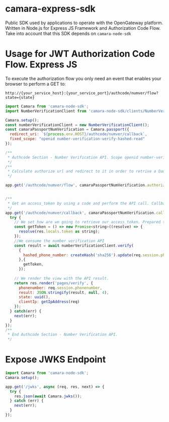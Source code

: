 # camara-express-sdk

Public SDK used by applications to operate with the OpenGateway platform.
Written in Node.js for Express JS Framework and Authorization Code Flow. Take into account that this SDK depends on ```camara-node-sdk```

# Usage for JWT Authorization Code Flow. Express JS 

To execute the authorization flow you only need an event that enables your browser to perform a GET to:

```http://{your_service_host}:{your_service_port}/authcode/numver/flow?state={state}```

```js
import Camara from 'camara-node-sdk';
import NumberVerificationClient from 'camara-node-sdk/clients/NumberVerificationClient';

Camara.setup();
const numberVerificationClient = new NumberVerificationClient();
const camaraPassportNumVerification = Camara.passport({
  redirect_uri: `${process.env.HOST}/authcode/numver/callback`,
  fixed_scope: "openid number-verification-verify-hashed-read"
});

/**
 * Authcode Section - Number Verification API. Scope openid number-verification-verify-hashed-read.
 */
/**
 * Calculate authorize url and redirect to it in order to retrive a Oauth2 code.
 */

app.get('/authcode/numver/flow', camaraPassportNumVerification.authorize);


/**
 * Get an access_token by using a code and perform the API call. Callback url must be configured in the application redirect_uri.
 */
app.get('/authcode/numver/callback', camaraPassportNumVerification.callback, async (req, res, next) => {
  try {
    // We set how are we going to retrieve our access_token. Prepared to use other system like cache or database.
    const getToken = () => new Promise<string>((resolve) => {
      resolve(res.locals.token as string);
    });
    //We consume the number verification API
    const result = await numberVerificationClient.verify(
      { 
        hashed_phone_number: createHash('sha256').update(req.session.phonenumber).digest('hex')
      },{
        getToken,
      });
    
    // We render the view with the API result.
    return res.render('pages/verify', { 
      phonenumber: req.session.phonenumber,
      result: JSON.stringify(result, null, 4),
      state: uuid(),
      clientIp: getIpAddress(req)
    });
  } catch(err) {
    next(err);
  }
});
/**
 * End Authcode Section - Number Verification API.
 */

```


# Expose JWKS Endpoint

```js
import Camara from 'camara-node-sdk';
Camara.setup();

app.get('/jwks', async (req, res, next) => {
  try {
    res.json(await Camara.jwks());
  } catch (err) {
    next(err);
  }
});
```

